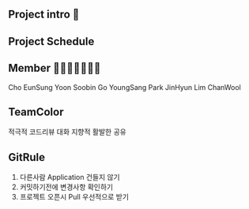 ## Project intro 📝

## Project Schedule




## Member 👨‍👨‍👧‍👧👩‍👦‍👦
Cho EunSung
Yoon Soobin
Go YoungSang
Park JinHyun
Lim ChanWool

## TeamColor
적극적 코드리뷰
대화 지향적
활발한 공유

## GitRule
1. 다른사람 Application 건들지 않기
2. 커밋하기전에 변경사항 확인하기
3. 프로젝트 오픈시 Pull 우선적으로 받기





